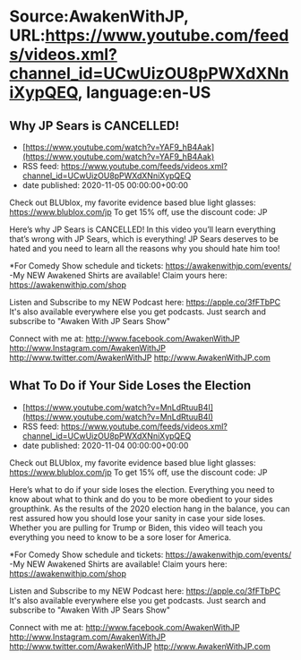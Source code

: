 # Source:AwakenWithJP, URL:https://www.youtube.com/feeds/videos.xml?channel_id=UCwUizOU8pPWXdXNniXypQEQ, language:en-US

## Why JP Sears is CANCELLED!
 - [https://www.youtube.com/watch?v=YAF9_hB4Aak](https://www.youtube.com/watch?v=YAF9_hB4Aak)
 - RSS feed: https://www.youtube.com/feeds/videos.xml?channel_id=UCwUizOU8pPWXdXNniXypQEQ
 - date published: 2020-11-05 00:00:00+00:00

Check out BLUblox, my favorite evidence based blue light glasses: https://www.blublox.com/jp
To get 15% off, use the discount code: JP

Here’s why JP Sears is CANCELLED! In this video you’ll learn everything that’s wrong with JP Sears, which is everything! JP Sears deserves to be hated and you need to learn all the reasons why you should hate him too!

*For Comedy Show schedule and tickets: https://awakenwithjp.com/events/
-My NEW Awakened Shirts are available! Claim yours here: https://awakenwithjp.com/shop

Listen and Subscribe to my NEW Podcast here: 
https://apple.co/3fFTbPC
It's also available everywhere else you get podcasts. Just search and subscribe to "Awaken With JP Sears Show"

Connect with me at: 
http://www.facebook.com/AwakenWithJP
http://www.Instagram.com/AwakenWithJP
http://www.twitter.com/AwakenWithJP
http://www.AwakenWithJP.com

## What To Do if Your Side Loses the Election
 - [https://www.youtube.com/watch?v=MnLdRtuuB4I](https://www.youtube.com/watch?v=MnLdRtuuB4I)
 - RSS feed: https://www.youtube.com/feeds/videos.xml?channel_id=UCwUizOU8pPWXdXNniXypQEQ
 - date published: 2020-11-04 00:00:00+00:00

Check out BLUblox, my favorite evidence based blue light glasses: https://www.blublox.com/jp
To get 15% off, use the discount code: JP

Here’s what to do if your side loses the election. Everything you need to know about what to think and do you to be more obedient to your sides groupthink. As the results of the 2020 election hang in the balance, you can rest assured how you should lose your sanity in case your side loses. Whether you are pulling for Trump or Biden, this video will teach you everything you need to know to be a sore loser for America.

*For Comedy Show schedule and tickets: https://awakenwithjp.com/events/
-My NEW Awakened Shirts are available! Claim yours here: https://awakenwithjp.com/shop

Listen and Subscribe to my NEW Podcast here: 
https://apple.co/3fFTbPC
It's also available everywhere else you get podcasts. Just search and subscribe to "Awaken With JP Sears Show"

Connect with me at: 
http://www.facebook.com/AwakenWithJP
http://www.Instagram.com/AwakenWithJP
http://www.twitter.com/AwakenWithJP
http://www.AwakenWithJP.com

